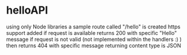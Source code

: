 # helloAPI

using only Node libraries
a sample route called "/hello" is created
https support added
if request is available returns 200 with specific "Hello" message
if request is not valid (not implemented within the handlers :) ) then returns 404 with specific message
returning content type is JSON
